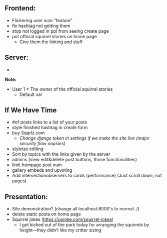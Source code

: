 ## **Frontend:**

-   Flickering user icon "feature"
-   fix hashtag not getting them
-   stop not logged in ppl from seeing create page
-   put official squirrel stories on home page
    - Give them the linking and stuff 

## **Server:**

-      

**Note:**

-   User 1 = The owner of the official squirrel stories
    -   Default val

## **If We Have Time**

-   #of posts links to a list of your posts
-   style finished hashtag in create form
-   buy Sqqrlz.com
    - *Change django token in settings if we make the site live (major security flaw oopsies)*
-   styleize editing
-   Sort by topics with the links given by the server
-   admins (view edit&delete post buttons, those functionalities)
-   limit hompage post num
-   gallery embeds and upvoting
-   Add intersectionobservers to cards (performance) (Just scroll down, not pages)

## **Presentation:**

-   Site demonstration? (change all localhost:8000's to normal ./)
-   delete static posts on home page
-   Squirrel jokes (https://upjoke.com/squirrel-jokes)
    -   I got kicked out of the park today for arranging the squirrels by height—they didn’t like my critter sizing
